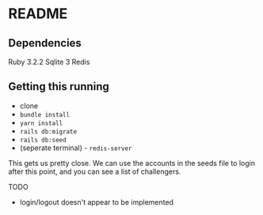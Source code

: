 # README

## Dependencies

Ruby 3.2.2
Sqlite 3
Redis

## Getting this running

- clone
- `bundle install`
- `yarn install`
- `rails db:migrate`
- `rails db:seed`
- (seperate terminal) - `redis-server`

This gets us pretty close.  We can use the accounts in the seeds file to login after this point, and you can see a list of challengers.

TODO

- login/logout doesn't appear to be implemented
